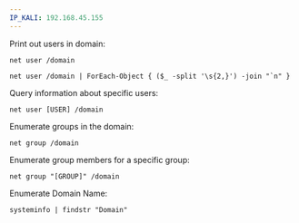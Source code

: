 ```yaml
---
IP_KALI: 192.168.45.155
---
```

Print out users in domain:
```
net user /domain
```
```
net user /domain | ForEach-Object { ($_ -split '\s{2,}') -join "`n" }
```

Query information about specific users:
```
net user [USER] /domain
```

Enumerate groups in the domain:
```
net group /domain
```

Enumerate group members for a specific group:
```
net group "[GROUP]" /domain
```

Enumerate Domain Name:
```
systeminfo | findstr "Domain"
```